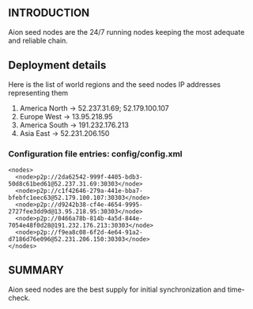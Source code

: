 ## INTRODUCTION
Aion seed nodes are the 24/7 running nodes keeping the most adequate and reliable chain.

## Deployment details
Here is the list of world regions and the seed nodes IP addresses representing them

1. America North -> 52.237.31.69; 52.179.100.107
2. Europe West -> 13.95.218.95
3. America South -> 191.232.176.213
4. Asia East -> 52.231.206.150

### Configuration file entries: config/config.xml
```
<nodes>
  <node>p2p://2da62542-999f-4405-bdb3-50d8c61bed61@52.237.31.69:30303</node>
  <node>p2p://c1f42646-279a-441e-bba7-bfebfc1eec63@52.179.100.107:30303</node>
  <node>p2p://d9242b38-cf4e-4654-9995-2727fee3dd9d@13.95.218.95:30303</node>
  <node>p2p://0466a78b-814b-4a5d-844e-7054e48f0d28@191.232.176.213:30303</node>
  <node>p2p://f9ea8c08-6f2d-4e64-91a2-d7186d76e096@52.231.206.150:30303</node>
</nodes>
```

## SUMMARY
Aion seed nodes are the best supply for initial synchronization and time-check. 